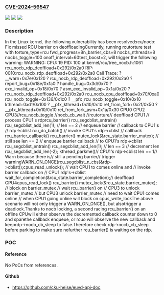 ### [CVE-2024-56547](https://cve.mitre.org/cgi-bin/cvename.cgi?name=CVE-2024-56547)
![](https://img.shields.io/static/v1?label=Product&message=Linux&color=blue)
![](https://img.shields.io/static/v1?label=Version&message=1fcb932c8b5ce86219d7dedcd63659351a43291c%3C%20224b62028959858294789772d372dcb36cf5f820%20&color=brighgreen)
![](https://img.shields.io/static/v1?label=Vulnerability&message=n%2Fa&color=brighgreen)

### Description

In the Linux kernel, the following vulnerability has been resolved:rcu/nocb: Fix missed RCU barrier on deoffloadingCurrently, running rcutorture test with torture_type=rcu fwd_progress=8n_barrier_cbs=8 nocbs_nthreads=8 nocbs_toggle=100 onoff_interval=60test_boost=2, will trigger the following warning:	WARNING: CPU: 19 PID: 100 at kernel/rcu/tree_nocb.h:1061 rcu_nocb_rdp_deoffload+0x292/0x2a0	RIP: 0010:rcu_nocb_rdp_deoffload+0x292/0x2a0	 Call Trace:	  <TASK>	  ? __warn+0x7e/0x120	  ? rcu_nocb_rdp_deoffload+0x292/0x2a0	  ? report_bug+0x18e/0x1a0	  ? handle_bug+0x3d/0x70	  ? exc_invalid_op+0x18/0x70	  ? asm_exc_invalid_op+0x1a/0x20	  ? rcu_nocb_rdp_deoffload+0x292/0x2a0	  rcu_nocb_cpu_deoffload+0x70/0xa0	  rcu_nocb_toggle+0x136/0x1c0	  ? __pfx_rcu_nocb_toggle+0x10/0x10	  kthread+0xd1/0x100	  ? __pfx_kthread+0x10/0x10	  ret_from_fork+0x2f/0x50	  ? __pfx_kthread+0x10/0x10	  ret_from_fork_asm+0x1a/0x30	  </TASK>CPU0                               CPU2                          CPU3//rcu_nocb_toggle             //nocb_cb_wait                   //rcutorture// deoffload CPU1             // process CPU1's rdprcu_barrier()    rcu_segcblist_entrain()        rcu_segcblist_add_len(1);        // len == 2        // enqueue barrier        // callback to CPU1's        // rdp->cblist                             rcu_do_batch()                                 // invoke CPU1's rdp->cblist                                 // callback                                 rcu_barrier_callback()                                                             rcu_barrier()                                                               mutex_lock(&rcu_state.barrier_mutex);                                                               // still see len == 2                                                               // enqueue barrier callback                                                               // to CPU1's rdp->cblist                                                               rcu_segcblist_entrain()                                                                   rcu_segcblist_add_len(1);                                                                   // len == 3                                 // decrement len                                 rcu_segcblist_add_len(-2);                             kthread_parkme()// CPU1's rdp->cblist len == 1// Warn because there is// still a pending barrier// trigger warningWARN_ON_ONCE(rcu_segcblist_n_cbs(&rdp->cblist));cpus_read_unlock();                                                                // wait CPU1 to comes online and                                                                // invoke barrier callback on                                                                // CPU1 rdp's->cblist                                                                wait_for_completion(&rcu_state.barrier_completion);// deoffload CPU4cpus_read_lock()  rcu_barrier()    mutex_lock(&rcu_state.barrier_mutex);    // block on barrier_mutex    // wait rcu_barrier() on    // CPU3 to unlock barrier_mutex    // but CPU3 unlock barrier_mutex    // need to wait CPU1 comes online    // when CPU1 going online will block on cpus_write_lockThe above scenario will not only trigger a WARN_ON_ONCE(), but alsotrigger a deadlock.Thanks to nocb locking, a second racing rcu_barrier() on an offline CPUwill either observe the decremented callback counter down to 0 and sparethe callback enqueue, or rcuo will observe the new callback and keeprdp->nocb_cb_sleep to false.Therefore check rdp->nocb_cb_sleep before parking to make sure nofurther rcu_barrier() is waiting on the rdp.

### POC

#### Reference
No PoCs from references.

#### Github
- https://github.com/cku-heise/euvd-api-doc

